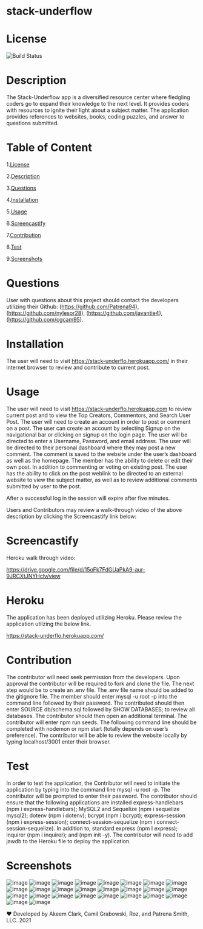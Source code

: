 # stack-underflow
 
# License
   
![Build Status](https://img.shields.io/github/license/Patrena94/stack-underflow)  


 # Description

The Stack-Underflow app is a diversified resource center where fledgling coders go to expand their knowledge to the next level. It provides coders with resources to ignite their light about a subject matter.  The application provides references to websites, books, coding puzzles, and answer to questions submitted.


 # Table of Content 
 1.[License](#License)

 2.[Description](#Description)

 3.[Questions](#Questions)

 4.[Installation](#Installation)

 5.[Usage](#Usage)

 6.[Screencastify](#Screencastify)

 7.[Contribution](#Contribution)

 8.[Test](#Test)

 9.[Screenshots](#Screenshots)

 # Questions  

User with questions about this project should contact the developers utilizing their Github: (https://github.com/Patrena94),(https://github.com/nylesor28), (https://github.com/javantie4),(https://github.com/cgcam95). 
 

 
# Installation
 The user will need to visit https://stack-underflo.herokuapp.com/ in their internet browser to review and contribute to current post.    

# Usage
The user will need to visit https://stack-underflo.herokuapp.com to review current post and to view the Top Creators, Commentors, and Search User Post. The user will need to create an account in order to post or comment on a post. The user can create an account by selecting Signup on the navigational bar or clicking on signup on the login page. The user will be directed to enter a Username, Password, and email address. The user will be directed to their personal dashboard where they may post a new comment. The comment is saved to the website under the user’s dashboard as well as the homepage. The member has the ability to delete or edit their own post. In addition to commenting or voting on existing post. The user has the ability to click on the post weblink to be directed to an external website to view the subject matter, as well as to review additional comments submitted by user to the post.

After a successful log in the session will expire after five minutes.

Users and Contributors may review a walk-through video of the above description by clicking the Screencastify link below:

# Screencastify

Heroku walk through video:

https://drive.google.com/file/d/15oFk7FdGUaPkA9-aur-9JRCXtJNYHclv/view

# Heroku
The application has been deployed utilizing Heroku. Please review the application utilzing the below link.

https://stack-underflo.herokuapp.com/
  
# Contribution
The contributor will need seek permission from the developers. Upon approval the contributor will be required to fork and clone the file. The next step would be to create an .env file. The .env file name should be added to the gitignore file. The member should enter mysql -u root -p into the command line followed by their password.  The contributed should then enter SOURCE db/schema.sql followed by SHOW DATABASES; to review all databases.  The contributor should then open an additional terminal.  The contributor will enter npm run seeds.  The following command line should be completed with nodemon or npm start (totally depends on user’s preference). The contributor will be able to review the website locally by typing localhost/3001 enter their browser. 

# Test
In order to test the application, the Contributor will need to initiate the application by typing into the command line mysql -u root -p.  The contributor will be prompted to enter their password. The contributor should ensure that the following applications are installed express-handlebars (npm i express-handlebars); MySQL2 and Sequelize (npm i sequelize mysql2); dotenv (npm i dotenv); bcrypt (npm i bcrypt); express-session (npm i express-session); connect-session-sequelize (npm i connect-session-sequelize). In addition to, standard express (npm I express); inquirer (npm i inquirer); and (npm init -y).  The contributor will need to add jawdb to the Heroku file to deploy the application. 

# Screenshots
![image](https://user-images.githubusercontent.com/83892241/133006434-e421dc5a-48e3-4811-9101-e768593a1e19.png)
![image](https://user-images.githubusercontent.com/83892241/133006463-88e30e2d-6f0c-4574-9358-a160930847f6.png)
![image](https://user-images.githubusercontent.com/83892241/133006500-1636890a-d1ea-40c7-908f-113da551d8c7.png)
![image](https://user-images.githubusercontent.com/83892241/133006552-53caa13d-6b82-4cb5-9030-b092139d3190.png)
![image](https://user-images.githubusercontent.com/83892241/133006581-3c52a1ed-2930-4d38-8d5a-3892562f4b8b.png)
![image](https://user-images.githubusercontent.com/83892241/133006603-cb8af7c5-3ed8-4075-a3ed-239ecb75925b.png)
![image](https://user-images.githubusercontent.com/83892241/131597603-b4c8c086-ee6e-42dd-a4e2-42216e216c56.png)
![image](https://user-images.githubusercontent.com/83892241/131597691-9910e9d7-2be8-4f7c-8167-aa35d9e2e95a.png)
![image](https://user-images.githubusercontent.com/83892241/131597758-82622781-fee8-4a21-b1b9-1bfbe1beadf9.png)
![image](https://user-images.githubusercontent.com/83892241/131597879-2f7f31b0-63cd-4e0a-a5bf-1238161a0fba.png)
![image](https://user-images.githubusercontent.com/83892241/131597924-ec564fba-4cac-4884-ae20-0eccad753969.png)
![image](https://user-images.githubusercontent.com/83892241/131597973-9f40ee37-3d81-46c2-97ea-5c8d6374aa7e.png)
![image](https://user-images.githubusercontent.com/83892241/131598014-84d1e9a6-43d7-4e2b-ba01-b3b6021f5cce.png)
![image](https://user-images.githubusercontent.com/83892241/131598047-a1a93795-92c8-4e39-b586-56daeaf0ef15.png)
![image](https://user-images.githubusercontent.com/83892241/131598080-7f40d34f-5685-4586-bb58-506a019b0d2b.png)
![image](https://user-images.githubusercontent.com/83892241/131598144-f96a5f03-f911-484b-b6f7-caf97b7036bf.png)
![image](https://user-images.githubusercontent.com/83892241/131598167-e237de7a-ef99-4361-bbee-cbc05aac4a01.png)
![image](https://user-images.githubusercontent.com/83892241/131598224-10b27ba1-b34b-4a9a-a0a8-f3c0e2fb0381.png)
![image](https://user-images.githubusercontent.com/83892241/131598274-45099f5b-f1df-4983-b5d9-59a9109f4902.png)
![image](https://user-images.githubusercontent.com/83892241/131598304-0f95085d-1c8f-4f12-ab7b-e7c835c83911.png)
![image](https://user-images.githubusercontent.com/83892241/131598424-e803c188-7e72-4251-a3eb-af8cb7ed4eb4.png)
![image](https://user-images.githubusercontent.com/83892241/131598449-6c25ba73-4bf5-4568-812c-872ab4d74c8f.png)
![image](https://user-images.githubusercontent.com/83892241/131598504-fb3ae49b-c288-49b6-bb10-fdcc7efe1c4a.png)
![image](https://user-images.githubusercontent.com/83892241/131598539-0eb2eeec-616a-4cc4-a1c2-abec4171c1ba.png)
![image](https://user-images.githubusercontent.com/83892241/131598570-d13093c9-c880-44df-b553-f2df69963f12.png)
![image](https://user-images.githubusercontent.com/83892241/131598600-88012348-d603-4532-a6a8-7566b92dcc72.png)

❤️ Developed by Akeem Clark, Camil Grabowski, Roz, and Patrena Smith, LLC. 2021

 